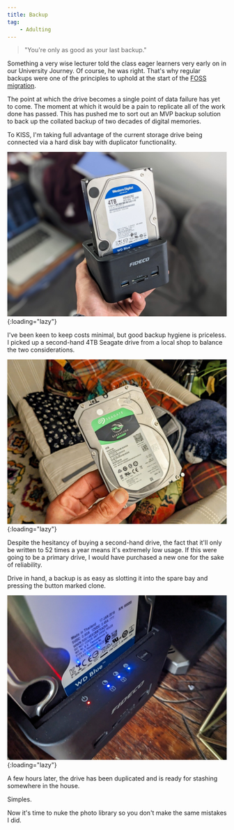 ```yaml
---
title: Backup
tag:
    - Adulting
---
```


> "You're only as good as your last backup."

Something a very wise lecturer told the class eager learners very early on in our University Journey. Of course, he was right. That's why regular backups were one of the principles to uphold at the start of the [FOSS migration](https://tonyedwardspz.co.uk/blog/adventures-in-foss-the-journey-begins/).

The point at which the drive becomes a single point of data failure has yet to come. The moment at which it would be a pain to replicate all of the work done has passed. This has pushed me to sort out an MVP backup solution to back up the collated backup of two decades of digital memories.

To KISS, I'm taking full advantage of the current storage drive being connected via a hard disk bay with duplicator functionality.

![Hard Disk duplicator held in hand](/assets/images/2023/hdd-caddy.jpg "Hard disk drive bay with one empty bay"){:loading="lazy"}

I've been keen to keep costs minimal, but good backup hygiene is priceless. I picked up a second-hand 4TB Seagate drive from a local shop to balance the two considerations. 

![Seagate HDD](/assets/images/2023/hdd-seagate.jpg "Seagate 4TB HDD"){:loading="lazy"}

Despite the hesitancy of buying a second-hand drive, the fact that it'll only be written to 52 times a year means it's extremely low usage. If this were going to be a primary drive, I would have purchased a new one for the sake of reliability.

Drive in hand, a backup is as easy as slotting it into the spare bay and pressing the button marked clone. 

![HDD caddy with clone button](/assets/images/2023/hdd-clone-backup.jpg "HDD Backup clone in process"){:loading="lazy"}

A few hours later, the drive has been duplicated and is ready for stashing somewhere in the house.

Simples.

Now it's time to nuke the photo library so you don't make the same mistakes I did.
